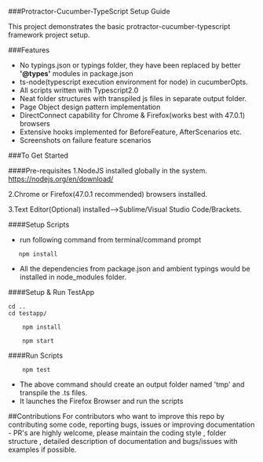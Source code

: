 ###Protractor-Cucumber-TypeScript Setup Guide   

This project demonstrates the basic protractor-cucumber-typescript framework project setup.

###Features
* No typings.json or typings folder, they have been replaced by better **'@types'** modules in package.json
* ts-node(typescript execution environment for node) in cucumberOpts. 
* All scripts written with Typescript2.0
* Neat folder structures with transpiled js files in separate output folder.
* Page Object design pattern implementation
* DirectConnect capability for Chrome & Firefox(works best with 47.0.1) browsers
* Extensive hooks implemented for BeforeFeature, AfterScenarios etc.
* Screenshots on failure feature scenarios


###To Get Started

####Pre-requisites
1.NodeJS installed globally in the system.
https://nodejs.org/en/download/

2.Chrome or Firefox(47.0.1 recommended) browsers installed.

3.Text Editor(Optional) installed-->Sublime/Visual Studio Code/Brackets.

####Setup Scripts
* run following command from terminal/command prompt
```
   npm install 
```
* All the dependencies from package.json and ambient typings would be installed in node_modules folder.

####Setup & Run TestApp
```
cd ..
cd testapp/

    npm install

    npm start 
```

####Run Scripts
```
    npm test
```
* The above command should create an output folder named 'tmp' and transpile the .ts files.
* It launches the Firefox Browser and run the scripts

##Contributions
For contributors who want to improve this repo by contributing some code, reporting bugs, issues or improving documentation - PR's are highly welcome, please maintain the coding style , folder structure , detailed description of documentation and bugs/issues with examples if possible.